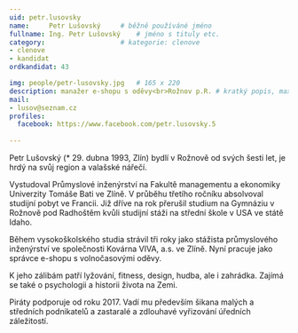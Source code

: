 ```yaml
---
uid: petr.lusovsky
name:     Petr Lušovský  	# běžně používáné jméno
fullname: Ing. Petr Lušovský  	# jméno s tituly etc.
category:                   # kategorie: clenove
- clenove
- kandidat
ordkandidat: 43

img: people/petr-lusovsky.jpg   # 165 x 220
description: manažer e-shopu s oděvy<br>Rožnov p.R. # kratký popis, max 160 znaků
mail:
- lusov@seznam.cz
profiles:
  facebook: https://www.facebook.com/petr.lusovsky.5
  
---
```


Petr Lušovský (* 29. dubna 1993, Zlín) bydlí v Rožnově od svých šesti let, je hrdý na svůj region a valašské nářečí.

Vystudoval Průmyslové inženýrství na Fakultě managementu a ekonomiky Univerzity Tomáše Bati ve Zlíně. V průběhu třetího ročníku absolvoval studijní pobyt ve Francii. Již dříve na rok přerušil studium na Gymnáziu v Rožnově pod Radhoštěm kvůli studijní stáži na střední škole v USA ve státě Idaho.

Během vysokoškolského studia strávil tři roky jako stážista průmyslového inženýrství ve společnosti Kovárna VIVA, a.s. ve Zlíně. Nyní pracuje jako správce e-shopu s volnočasovými oděvy.

K jeho zálibám patří lyžování, fitness, design, hudba, ale i zahrádka. Zajímá se také o psychologii a historii života na Zemi.

Piráty podporuje od roku 2017. Vadí mu především šikana malých a středních podnikatelů a zastaralé a zdlouhavé vyřizování úředních záležitostí.
